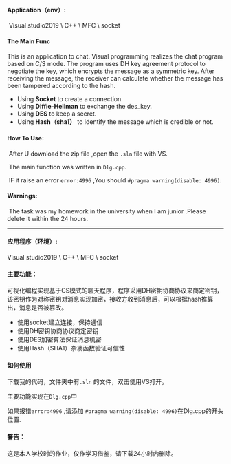 #### Application（env）:

​	       Visual studio2019  \  C++  \  MFC  \  socket

#### The Main Func

This is an application to chat. Visual programming realizes the chat program based on C/S mode. The program uses DH key agreement protocol to negotiate the key, which encrypts the message as a symmetric key. After receiving the message, the receiver can calculate whether the message has been tampered according to the hash.

- Using **Socket** to create a connection.
- Using **Diffie-Hellman** to exchange the des_key.
- Using **DES** to keep a secret.
- Using **Hash（sha1）** to identify the message which is credible or not.

#### How To Use:

​        After U download the zip file ,open the `.sln` file  with  VS.

​       The main function was written in `Dlg.cpp`.


​        IF it raise an error `error:4996` ,You should `#pragma warning(disable: 4996)`.
#### Warnings:

​       The  task was my homework in the university when I am junior .Please delete it within the 24 hours.

------

#### 应用程序（环境）:

Visual studio2019  \  C++  \  MFC  \  socket

#### 主要功能：

可视化编程实现基于CS模式的聊天程序，程序采用DH密钥协商协议来商定密钥，该密钥作为对称密钥对消息实现加密，接收方收到消息后，可以根据hash推算出，消息是否被篡改。

- 使用socket建立连接，保持通信
- 使用DH密钥协商协议商定密钥
- 使用DES加密算法保证消息机密
- 使用Hash（SHA1）杂凑函数验证可信性

#### 如何使用

下载我的代码，文件夹中有`.sln` 的文件，双击使用VS打开。

主要功能实现在`Dlg.cpp`中

如果报错`error:4996` ,请添加 `#pragma warning(disable: 4996)`在Dlg.cpp的开头位置.

#### 警告：

这是本人学校时的作业，仅作学习借鉴，请下载24小时内删除。

